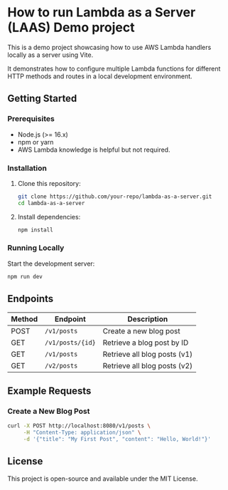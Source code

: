 # How to run Lambda as a Server (LAAS) Demo project

This is a demo project showcasing how to use AWS Lambda handlers locally as a server using Vite.

It demonstrates how to configure multiple Lambda functions for different HTTP methods and routes in a local development environment.

## Getting Started

### Prerequisites

- Node.js (>= 16.x)
- npm or yarn
- AWS Lambda knowledge is helpful but not required.

### Installation

1. Clone this repository:

    ```bash
    git clone https://github.com/your-repo/lambda-as-a-server.git
    cd lambda-as-a-server
    ```

2. Install dependencies:

    ```bash
    npm install
    ```

### Running Locally

Start the development server:

```bash
npm run dev
```


## Endpoints

| Method | Endpoint         | Description                            |
|--------|-------------------|----------------------------------------|
| POST   | `/v1/posts`       | Create a new blog post                |
| GET    | `/v1/posts/{id}`  | Retrieve a blog post by ID            |
| GET    | `/v1/posts`       | Retrieve all blog posts (v1)          |
| GET    | `/v2/posts`       | Retrieve all blog posts (v2)          |

## Example Requests

### Create a New Blog Post

```bash
curl -X POST http://localhost:8080/v1/posts \
     -H "Content-Type: application/json" \
     -d '{"title": "My First Post", "content": "Hello, World!"}'
```


## License
This project is open-source and available under the MIT License.